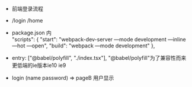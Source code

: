 - 前端登录流程
- /login
  /home

- package.json 内  
"scripts": {
    "start": "webpack-dev-server  —mode development —inline —hot —open",
    "build": "webpack  —mode development"
  },
-  entry: ["@babel/polyfill", "./index.tsx"],
    "@babel/polyfill"为了兼容性而来 
    更低端的ie版本ie10 ie9
- login  (name password) => pageB 用户显示 